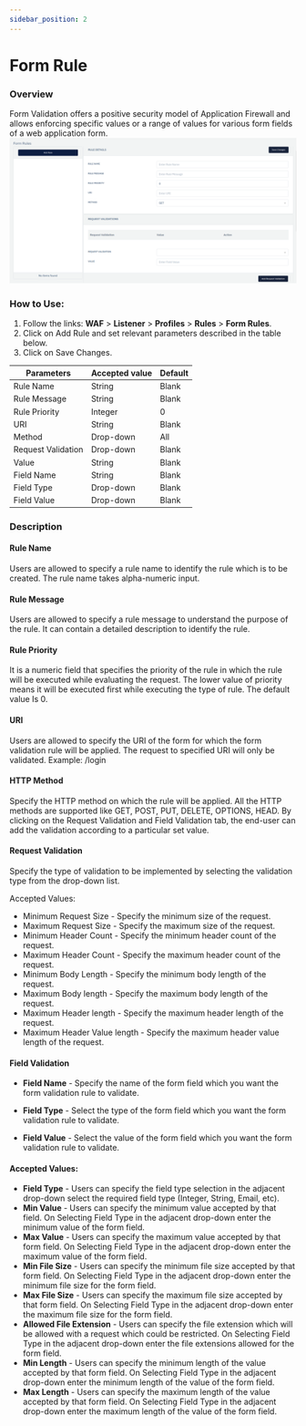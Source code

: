 ```yaml
---
sidebar_position: 2
---
```

# Form Rule 
### Overview
Form Validation offers a positive security model of Application Firewall and allows enforcing specific values or a range of values for various form fields of a web application form.
![Form Page Screen](/img/waf/v6/docs/form_page.png)
 
 ### How to Use:
1. Follow the links: **WAF** > **Listener** >  **Profiles** > **Rules** > **Form Rules**.
2. Click on Add Rule and set relevant parameters described in the table below.
3. Click on Save Changes.

| Parameters         | Accepted value |  Default |
|--------------------|----------------|----------|
| Rule Name          | String         | Blank    |
| Rule Message       | String         | Blank    |
| Rule Priority      | Integer        | 0        |
| URI                | String         | Blank    |
| Method             | Drop-down      | All      |
| Request Validation | Drop-down      | Blank    |
| Value              | String         | Blank    |
| Field Name         | String         | Blank    |
| Field Type         | Drop-down      | Blank    |
| Field Value        | Drop-down      | Blank    |
### Description

#### Rule Name
Users are allowed to specify a rule name to identify the rule which is to be created. The rule name takes alpha-numeric input.

#### Rule Message
Users are allowed to specify a rule message to understand the purpose of the rule. It can contain a detailed description to identify the rule.

#### Rule Priority
It is a numeric field that specifies the priority of the rule in which the rule will be executed while evaluating the request. The lower value of priority means it will be executed first while executing the type of rule. The default value Is 0. 

#### URI
Users are allowed to specify the URI of the form for which the form validation rule will be applied. The request to specified URI will only be validated.
Example:  /login

#### HTTP Method

Specify the HTTP method on which the rule will be applied. All the HTTP methods are supported like GET, POST, PUT, DELETE, OPTIONS, HEAD.
By clicking on the Request Validation and Field Validation tab, the end-user can add the validation according to a particular set value.

#### Request Validation

Specify the type of validation to be implemented by selecting the validation type from the drop-down list.

Accepted Values:
- Minimum Request Size - Specify the minimum size of the request.
- Maximum Request Size - Specify the maximum size of the request.
- Minimum Header Count - Specify the minimum header count of the request.
- Maximum Header Count - Specify the maximum header count of the request.
- Minimum Body Length - Specify the minimum body length of the request.
- Maximum Body length - Specify the maximum body length of the request.
- Maximum Header length - Specify the maximum header length of the request.
- Maximum Header Value length - Specify the maximum header value length of the request.

#### Field Validation

- **Field Name** - Specify the name of the form field which you want the form validation rule to validate.

- **Field Type** - Select the type of the form field which you want the form validation rule to validate.
- **Field Value** - Select the value of the form field which you want the form validation rule to validate.

#### Accepted Values:

- **Field Type** - Users can specify the field type selection in the adjacent drop-down select the required field type (Integer, String, Email, etc).
- **Min Value** - Users can specify the minimum value accepted  by that field. On Selecting Field Type in the adjacent drop-down enter the minimum value of the form field.
- **Max Value** - Users can specify the maximum value accepted by that form field. On Selecting Field Type in the adjacent drop-down enter the maximum value of the form field.
- **Min File Size** - Users can specify the minimum file size accepted by that form field. On Selecting Field Type in the adjacent drop-down enter the minimum file size for the form field.
- **Max File Size** - Users can specify the maximum file size accepted by that form field. On Selecting Field Type in the adjacent drop-down enter the maximum file size for the form field.
- **Allowed File Extension** - Users can specify the file extension which will be allowed with a request which could be restricted. On Selecting Field Type in the adjacent drop-down enter the file extensions allowed for the form field.
- **Min Length** - Users can specify the minimum length of the value accepted by that form field. On Selecting Field Type in the adjacent drop-down enter the minimum length of the value of the form field.
- **Max Length** - Users can specify the maximum length of the value accepted by that form field. On Selecting Field Type in the adjacent drop-down enter the maximum length of the value of the form field.



